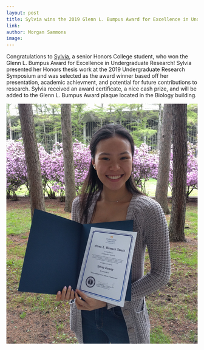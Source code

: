 ```yaml
---
layout: post
title: Sylvia wins the 2019 Glenn L. Bumpus Award for Excellence in Undergraduate Research
link: 
author: Morgan Sammons
image: 
---
```




Congratulations to [Sylvia](/team/Sylvia-Kuang/), a senior Honors College student, who won the Glenn L. Bumpus Award for Excellence in Undergraduate Research! Sylvia presented her Honors thesis work at the 2019 Undergraduate Research Symposium and was selected as the award winner based off her presentation, academic achievment, and potential for future contributions to research. Sylvia received an award certificate, a nice cash prize, and will be added to the Glenn L. Bumpus Award plaque located in the Biology building. 


![](/images/news/S.Kuang.Bumpus.jpg)